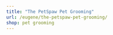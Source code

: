 ```yaml
---
title: "The PetSpaw Pet Grooming"
url: /eugene/the-petspaw-pet-grooming/
shop: pet grooming
---
```

